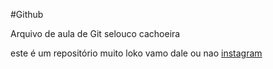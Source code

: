 #Github

Arquivo de aula de Git
selouco cachoeira

este é um repositório muito loko
vamo dale ou nao [instagram](http://www.instagram.com/willnutil)
